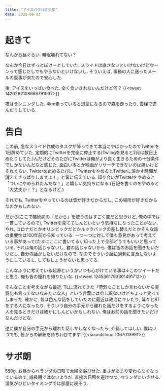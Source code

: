 ```yaml
---
title: "アイスパクパク少年"
date: 2021-08-03
---
```


# 起きて
なんかお昼ぐらい. 睡眠壊れてない？

なんか今日はずっとぽけーとしていた. スライドは直さないといけないけどウーンって感じだしでもやらないといけないし. そういえば, 事務の人に送ったメールの返事が来たので安心した.

後, アイスをいっぱい食べた. 全く食いきれないんだけど何？
{{<tweet 1420282108698791937>}}

夜はランニングした. 4km走っていると退屈になるので森を走ったり, 雲梯で遊んだりしている.

# 告白
この前, 急なスライド作成のタスクが降ってきて本当にやばかったのでTwitterを1日辞めていた. 定期的にTwitterを完全に停止する(Twilogを見ると2月は数日止めたりしてた.)んだけどそのたびにTwitterは俺がより良く生きるための十分条件でしかないんだなと感じた. 面白い本とか映画がリサーチできないのは痛いけどそれぐらい. Twitterを止めるたびに「TwitterをやめるとTwitterに溶かす時間が消えてさっぱりしますよ！」と皆に伝えている. 知り合いがTwitterをやめると「ついにやめられたんだな！」と嬉しい気持ちになる.(日記を書くのをやめると「大丈夫か！？」となるけど.)

それでも, Twitterをやっているのは皆が好きだからだし, この場所が好きだからなのかもしれない.

だから(ここで接続詞の「だから」を使うのはすごく変だと思うけど, 俺の中では一貫しているので), Twitterを見ててしんどいという気持ちになったことがない. やれ, コロナだとかオリンピックだとかルックバックの差し替えだとかそんな話の重要性は100年前から知っている. 一つ一つに対して僕も意見があって考えている事があって(たまにここに書いてる), 知った上で全部どうでもいいと思っている. それは俺の話じゃないし, 君の話じゃないから. 僕は皆のお話を聞きたいだけだし, 自分の話がしたいだけなので. なのでそういう話に過剰に言及しないようにしているし, してもしょうがないと思ってる.

こんなふうに考えている起源というかいつも心がけている事は↓このツイートだと思う. 俺も皆の憧れを知りたいな.
{{<tweet 1245361793301491712>}}

そんなことを考えながら最近, TLに流れてきた「苛烈なことしか言わないから実質何も言ってないなみたいな人」という言葉には申し訳ないけどちょっと笑ってしまった. 確かに, 昔は色んな話をしていたのに最近は政治にキレたり, 延々とRTをする人になったり. そういう自分の手元から離れた話だけをするようになった人を見るときだけは確かにしんどいかもしれない. 俺はお前の話を聞きたいだけなんだけどな.

逆に僕が自分の手元から離れた話しかしなくなったら, 介錯してほしい. 僕はいつでも, 皆からの解釈を待ちわびてます.
{{<soundcloud 1067013991>}}
# サボ朗
550g. お昼からベランダの日陰で太陽を浴びせた. 重さがあまり変わらなくなっているので, 成長期ではないようだ. 直接の日照を避けつつ, ベランダにいさせる. 湿気がひどいタイミングでは部屋に戻そう.